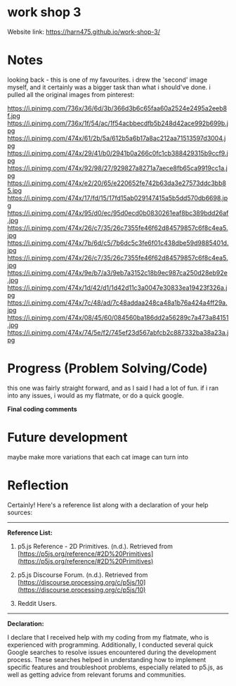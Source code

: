# work shop 3

Website link: https://harn475.github.io/work-shop-3/ 


  
# Notes

looking back - this is one of my favourites.
i drew the 'second' image myself, and it certainly was a bigger task than what i should've done. 
i pulled all the original images from pinterest:

https://i.pinimg.com/736x/36/6d/3b/366d3b6c65faa60a2524e2495a2eeb8f.jpg
https://i.pinimg.com/736x/1f/54/ac/1f54acbbecdfb5b248d42ace992b699b.jpg
https://i.pinimg.com/474x/61/2b/5a/612b5a6b17a8ac212aa71513597d3004.jpg
https://i.pinimg.com/474x/29/41/b0/2941b0a266c0fc1cb388429315b9ccf9.jpg
https://i.pinimg.com/474x/92/98/27/929827a8271a7aece8fb65ca9919cc1a.jpg
https://i.pinimg.com/474x/e2/20/65/e220652fe742b63da3e27573ddc3bb85.jpg
https://i.pinimg.com/474x/17/fd/15/17fd15ab029147415a5b5dd570db6698.jpg
https://i.pinimg.com/474x/95/d0/ec/95d0ecd0b0830261eaf8bc389bdd26af.jpg
https://i.pinimg.com/474x/26/c7/35/26c7355fe46f62d84579857c6f8c4ea5.jpg
https://i.pinimg.com/474x/7b/6d/c5/7b6dc5c3fe6f01c438dbe59d9885401d.jpg
https://i.pinimg.com/474x/26/c7/35/26c7355fe46f62d84579857c6f8c4ea5.jpg
https://i.pinimg.com/474x/9e/b7/a3/9eb7a3152c18b9ec987ca250d28eb92e.jpg
https://i.pinimg.com/474x/1d/42/d1/1d42d11c3a0047e30833ea19423f326a.jpg
https://i.pinimg.com/474x/7c/48/ad/7c48addaa248ca48a1b76a424a4ff29a.jpg
https://i.pinimg.com/474x/08/45/60/084560ba186dd2a56289c7a473a84151.jpg
https://i.pinimg.com/474x/74/5e/f2/745ef23d567abfcb2c887332ba38a23a.jpg

# Progress (Problem Solving/Code)

this one was fairly straight forward, and as I said I had a lot of fun. if i ran into any issues, i would as my flatmate, or do a quick google. 

**Final coding comments**


# Future development 
maybe make more variations that each cat image can turn into

# Reflection

Certainly! Here's a reference list along with a declaration of your help sources:

---

**Reference List:**

1. p5.js Reference - 2D Primitives. (n.d.). Retrieved from [https://p5js.org/reference/#2D%20Primitives](https://p5js.org/reference/#2D%20Primitives)
   
2. p5.js Discourse Forum. (n.d.). Retrieved from [https://discourse.processing.org/c/p5js/10](https://discourse.processing.org/c/p5js/10)
   
3. Reddit Users.

---

**Declaration:**

I declare that I received help with my coding from my flatmate, who is experienced with programming. Additionally, I conducted several quick Google searches to resolve issues encountered during the development process. These searches helped in understanding how to implement specific features and troubleshoot problems, especially related to p5.js, as well as getting advice from relevant forums and communities.
